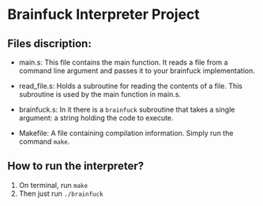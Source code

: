 # Brainfuck Interpreter Project

## Files discription:
 - main.s:
    This file contains the main function.
    It reads a file from a command line argument and passes it to your brainfuck implementation.

 - read_file.s:
    Holds a subroutine for reading the contents of a file.
    This subroutine is used by the main function in main.s.

 - brainfuck.s:
    In it there is a `brainfuck` subroutine that takes
    a single argument: a string holding the code to execute.

 - Makefile:
    A file containing compilation information. Simply run the command `make`.

## How to run the interpreter?
  1. On terminal, run `make`
  2. Then just run `./brainfuck`
